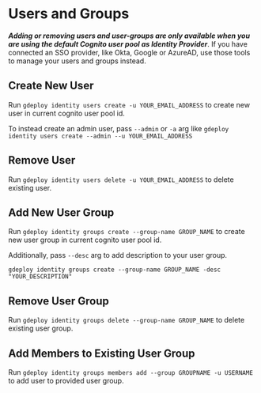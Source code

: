 # Users and Groups

**_Adding or removing users and user-groups are only available when you are using the default Cognito user pool as Identity Provider_**. If you have connected an SSO provider, like Okta, Google or AzureAD, use those tools to manage your users and groups instead.

## Create New User

Run `gdeploy identity users create -u YOUR_EMAIL_ADDRESS` to create new user in current cognito user pool id. 

To instead create an admin user, pass `--admin` or `-a` arg like `gdeploy identity users create --admin --u YOUR_EMAIL_ADDRESS` 

## Remove User 

Run `gdeploy identity users delete -u YOUR_EMAIL_ADDRESS` to delete existing user.

## Add New User Group

Run `gdeploy identity groups create --group-name GROUP_NAME` to create new user group in current cognito user pool id. 

Additionally, pass `--desc` arg to add description to your user group. 

`gdeploy identity groups create --group-name GROUP_NAME -desc "YOUR_DESCRIPTION"` 

## Remove User Group 

Run `gdeploy identity groups delete --group-name GROUP_NAME` to delete existing user group.

## Add Members to Existing User Group 

Run `gdeploy identity groups members add --group GROUPNAME -u USERNAME` to add user to provided user group.  